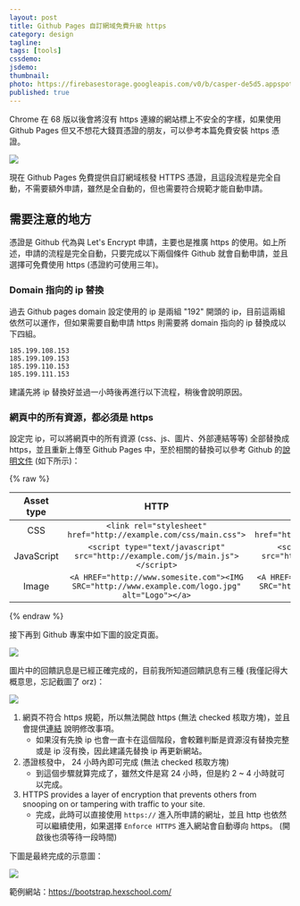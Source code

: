 ```yaml
---
layout: post
title: Github Pages 自訂網域免費升級 https
category: design
tagline:
tags: [tools]
cssdemo:
jsdemo:
thumbnail:
photo: https://firebasestorage.googleapis.com/v0/b/casper-de5d5.appspot.com/o/images%2Fblog%2F201807%2F55126281-E541-48B1-96EE-7EC17EB08025.png?alt=media&token=2581daab-6369-4339-a76e-96a2f823f00d
published: true
---
```


Chrome 在 68 版以後會將沒有 https 連線的網站標上不安全的字樣，如果使用 Github Pages 但又不想花大錢買憑證的朋友，可以參考本篇免費安裝 https 憑證。

![](https://firebasestorage.googleapis.com/v0/b/casper-de5d5.appspot.com/o/images%2Fblog%2F201807%2F6E5E0DEC-4CE4-4C6B-9834-CD3595D26A1B.png?alt=media&token=59fdca71-c107-4e65-af4a-698e3d8c745a)

現在 Github Pages 免費提供自訂網域核發 HTTPS 憑證，且這段流程是完全自動，不需要額外申請，雖然是全自動的，但也需要符合規範才能自動申請。

## 需要注意的地方

憑證是 Github 代為與 Let's Encrypt  申請，主要也是推廣 https 的使用。如上所述，申請的流程是完全自動，只要完成以下兩個條件 Github 就會自動申請，並且選擇可免費使用 https (憑證約可使用三年)。

### Domain 指向的 ip 替換

過去 Github pages domain 設定使用的 ip 是兩組 "192" 開頭的 ip，目前這兩組依然可以運作，但如果需要自動申請 https 則需要將 domain 指向的 ip 替換成以下四組。

```
185.199.108.153
185.199.109.153
185.199.110.153
185.199.111.153
```

建議先將 ip 替換好並過一小時後再進行以下流程，稍後會說明原因。

### 網頁中的所有資源，都必須是 https

設定完 ip，可以將網頁中的所有資源 (css、js、圖片、外部連結等等) 全部替換成 https，並且重新上傳至 Github Pages 中，至於相關的替換可以參考 Github 的[說明文件](https://help.github.com/articles/securing-your-github-pages-site-with-https/) (如下所示)：

{% raw %}
<table>
<thead>
<tr>
<th align="center">Asset type</th>
<th align="center">HTTP</th>
<th align="center">HTTPS</th>
</tr>
</thead>
<tbody>
<tr>
<td align="center">CSS</td>
<td align="center"><code>&lt;link rel="stylesheet" href="http://example.com/css/main.css"&gt;</code></td>
<td align="center"><code>&lt;link rel="stylesheet" href="https://example.com/css/main.css"&gt;</code></td>
</tr>
<tr>
<td align="center">JavaScript</td>
<td align="center"><code>&lt;script type="text/javascript" src="http://example.com/js/main.js"&gt;&lt;/script&gt;</code></td>
<td align="center"><code>&lt;script type="text/javascript" src="https://example.com/js/main.js"&gt;&lt;/script&gt;</code></td>
</tr>
<tr>
<td align="center">Image</td>
<td align="center"><code>&lt;A HREF="http://www.somesite.com"&gt;&lt;IMG SRC="http://www.example.com/logo.jpg" alt="Logo"&gt;&lt;/a&gt;</code></td>
<td align="center"><code>&lt;A HREF="https://www.somesite.com"&gt;&lt;IMG SRC="https://www.example.com/logo.jpg" alt="Logo"&gt;&lt;/a&gt;</code></td>
</tr>
</tbody>
</table>
{% endraw %}

接下再到 Github 專案中如下圖的設定頁面。

![](https://firebasestorage.googleapis.com/v0/b/casper-de5d5.appspot.com/o/images%2Fblog%2F201807%2F%E8%B2%BC%E4%B8%8A%E7%9A%84%E5%BD%B1%E5%83%8F_2018_7_27_%E4%B8%8B%E5%8D%883_41.png?alt=media&token=b4970987-ce79-4b95-a3c6-083cc5777b5f)

圖片中的回饋訊息是已經正確完成的，目前我所知道回饋訊息有三種 (我僅記得大概意思，忘記截圖了 orz)：

![](https://firebasestorage.googleapis.com/v0/b/casper-de5d5.appspot.com/o/images%2Fblog%2F201807%2F%E8%B2%BC%E4%B8%8A%E7%9A%84%E5%BD%B1%E5%83%8F_2018_7_27_%E4%B8%8B%E5%8D%883_43.png?alt=media&token=27d43de8-efa2-43c7-a93f-5a59575e2d52)

1. 網頁不符合 https 規範，所以無法開啟 https (無法 checked 核取方塊)，並且會提供[連結](https://help.github.com/articles/securing-your-github-pages-site-with-https/) 說明修改事項。
	- 如果沒有先換 ip 也會一直卡在這個階段，會較難判斷是資源沒有替換完整或是 ip 沒有換，因此建議先替換 ip 再更新網站。
2. 憑證核發中， 24 小時內即可完成 (無法 checked 核取方塊)
	- 到這個步驟就算完成了，雖然文件是寫 24 小時，但是約 2 ~ 4 小時就可以完成。
3. HTTPS provides a layer of encryption that prevents others from snooping on or tampering with traffic to your site.
	- 完成，此時可以直接使用 `https://` 進入所申請的網址，並且 http 也依然可以繼續使用，如果選擇 `Enforce HTTPS` 進入網站會自動導向 https。 (開啟後也須等待一段時間)

下圖是最終完成的示意圖：

![](https://firebasestorage.googleapis.com/v0/b/casper-de5d5.appspot.com/o/images%2Fblog%2F201807%2F7042B39A-C6C5-434E-9CFD-9191D1374767.png?alt=media&token=31fb2b57-bd4c-4d82-a235-d7c91b8f8f77)

範例網站：https://bootstrap.hexschool.com/